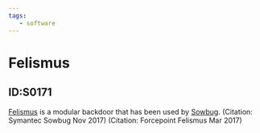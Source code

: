 ```yaml
---
tags:
   - software
---
```

# Felismus
## ID:S0171
[Felismus](/mitre/software/S0171) is a modular backdoor that has been used by [Sowbug](/mitre/groups/G0054). (Citation: Symantec Sowbug Nov 2017) (Citation: Forcepoint Felismus Mar 2017)
